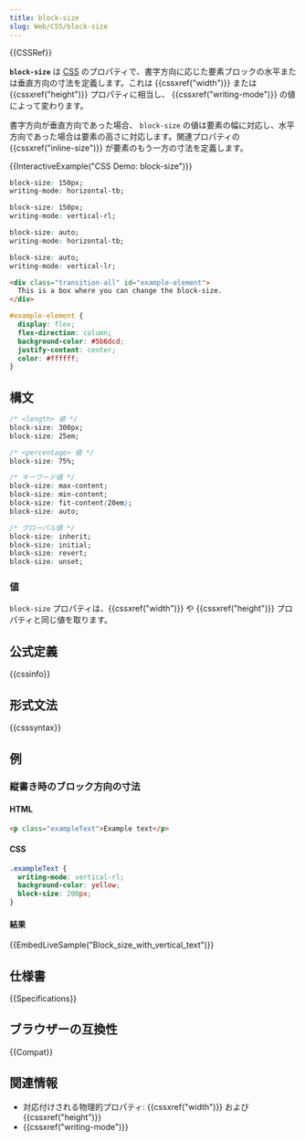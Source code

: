 ```yaml
---
title: block-size
slug: Web/CSS/block-size
---
```


{{CSSRef}}

**`block-size`** は [CSS](/ja/docs/Web/CSS) のプロパティで、書字方向に応じた要素ブロックの水平または垂直方向の寸法を定義します。これは {{cssxref("width")}} または {{cssxref("height")}} プロパティに相当し、 {{cssxref("writing-mode")}} の値によって変わります。

書字方向が垂直方向であった場合、 `block-size` の値は要素の幅に対応し、水平方向であった場合は要素の高さに対応します。関連プロパティの {{cssxref("inline-size")}} が要素のもう一方の寸法を定義します。

{{InteractiveExample("CSS Demo: block-size")}}

```css interactive-example-choice
block-size: 150px;
writing-mode: horizontal-tb;
```

```css interactive-example-choice
block-size: 150px;
writing-mode: vertical-rl;
```

```css interactive-example-choice
block-size: auto;
writing-mode: horizontal-tb;
```

```css interactive-example-choice
block-size: auto;
writing-mode: vertical-lr;
```

```html interactive-example
<div class="transition-all" id="example-element">
  This is a box where you can change the block-size.
</div>
```

```css interactive-example
#example-element {
  display: flex;
  flex-direction: column;
  background-color: #5b6dcd;
  justify-content: center;
  color: #ffffff;
}
```

## 構文

```css
/* <length> 値 */
block-size: 300px;
block-size: 25em;

/* <percentage> 値 */
block-size: 75%;

/* キーワード値 */
block-size: max-content;
block-size: min-content;
block-size: fit-content(20em);
block-size: auto;

/* グローバル値 */
block-size: inherit;
block-size: initial;
block-size: revert;
block-size: unset;
```

### 値

`block-size` プロパティは、{{cssxref("width")}} や {{cssxref("height")}} プロパティと同じ値を取ります。

## 公式定義

{{cssinfo}}

## 形式文法

{{csssyntax}}

## 例

<h3 id="Block_size_with_vertical_text">縦書き時のブロック方向の寸法</h3>

#### HTML

```html
<p class="exampleText">Example text</p>
```

#### CSS

```css
.exampleText {
  writing-mode: vertical-rl;
  background-color: yellow;
  block-size: 200px;
}
```

#### 結果

{{EmbedLiveSample("Block_size_with_vertical_text")}}

## 仕様書

{{Specifications}}

## ブラウザーの互換性

{{Compat}}

## 関連情報

- 対応付けされる物理的プロパティ: {{cssxref("width")}} および {{cssxref("height")}}
- {{cssxref("writing-mode")}}
